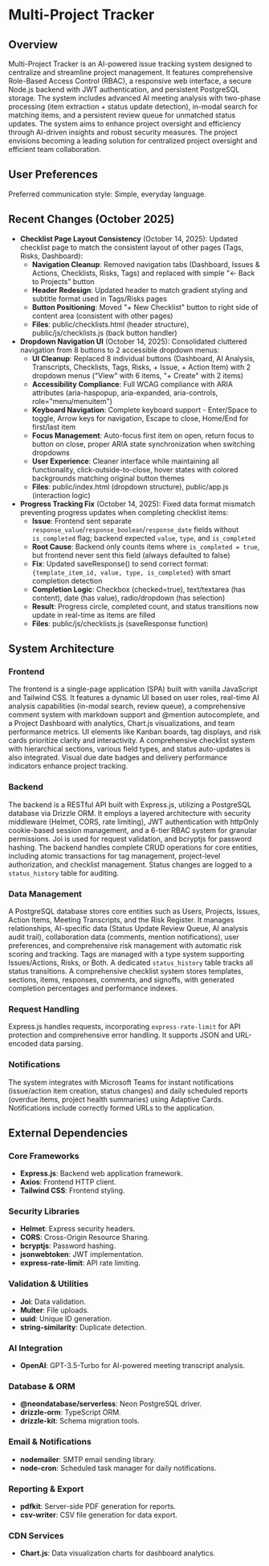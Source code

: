 # Multi-Project Tracker

## Overview
Multi-Project Tracker is an AI-powered issue tracking system designed to centralize and streamline project management. It features comprehensive Role-Based Access Control (RBAC), a responsive web interface, a secure Node.js backend with JWT authentication, and persistent PostgreSQL storage. The system includes advanced AI meeting analysis with two-phase processing (item extraction + status update detection), in-modal search for matching items, and a persistent review queue for unmatched status updates. The system aims to enhance project oversight and efficiency through AI-driven insights and robust security measures. The project envisions becoming a leading solution for centralized project oversight and efficient team collaboration.

## User Preferences
Preferred communication style: Simple, everyday language.

## Recent Changes (October 2025)
- **Checklist Page Layout Consistency** (October 14, 2025): Updated checklist page to match the consistent layout of other pages (Tags, Risks, Dashboard):
  - **Navigation Cleanup**: Removed navigation tabs (Dashboard, Issues & Actions, Checklists, Risks, Tags) and replaced with simple "← Back to Projects" button
  - **Header Redesign**: Updated header to match gradient styling and subtitle format used in Tags/Risks pages
  - **Button Positioning**: Moved "+ New Checklist" button to right side of content area (consistent with other pages)
  - **Files**: public/checklists.html (header structure), public/js/checklists.js (back button handler)
- **Dropdown Navigation UI** (October 14, 2025): Consolidated cluttered navigation from 8 buttons to 2 accessible dropdown menus:
  - **UI Cleanup**: Replaced 8 individual buttons (Dashboard, AI Analysis, Transcripts, Checklists, Tags, Risks, + Issue, + Action Item) with 2 dropdown menus ("View" with 6 items, "+ Create" with 2 items)
  - **Accessibility Compliance**: Full WCAG compliance with ARIA attributes (aria-haspopup, aria-expanded, aria-controls, role="menu/menuitem")
  - **Keyboard Navigation**: Complete keyboard support - Enter/Space to toggle, Arrow keys for navigation, Escape to close, Home/End for first/last item
  - **Focus Management**: Auto-focus first item on open, return focus to button on close, proper ARIA state synchronization when switching dropdowns
  - **User Experience**: Cleaner interface while maintaining all functionality, click-outside-to-close, hover states with colored backgrounds matching original button themes
  - **Files**: public/index.html (dropdown structure), public/app.js (interaction logic)
- **Progress Tracking Fix** (October 14, 2025): Fixed data format mismatch preventing progress updates when completing checklist items:
  - **Issue**: Frontend sent separate `response_value`/`response_boolean`/`response_date` fields without `is_completed` flag; backend expected `value`, `type`, and `is_completed`
  - **Root Cause**: Backend only counts items where `is_completed = true`, but frontend never sent this field (always defaulted to false)
  - **Fix**: Updated saveResponse() to send correct format: `{template_item_id, value, type, is_completed}` with smart completion detection
  - **Completion Logic**: Checkbox (checked=true), text/textarea (has content), date (has value), radio/dropdown (has selection)
  - **Result**: Progress circle, completed count, and status transitions now update in real-time as items are filled
  - **Files**: public/js/checklists.js (saveResponse function)

## System Architecture

### Frontend
The frontend is a single-page application (SPA) built with vanilla JavaScript and Tailwind CSS. It features a dynamic UI based on user roles, real-time AI analysis capabilities (in-modal search, review queue), a comprehensive comment system with markdown support and @mention autocomplete, and a Project Dashboard with analytics, Chart.js visualizations, and team performance metrics. UI elements like Kanban boards, tag displays, and risk cards prioritize clarity and interactivity. A comprehensive checklist system with hierarchical sections, various field types, and status auto-updates is also integrated. Visual due date badges and delivery performance indicators enhance project tracking.

### Backend
The backend is a RESTful API built with Express.js, utilizing a PostgreSQL database via Drizzle ORM. It employs a layered architecture with security middleware (Helmet, CORS, rate limiting), JWT authentication with httpOnly cookie-based session management, and a 6-tier RBAC system for granular permissions. Joi is used for request validation, and bcryptjs for password hashing. The backend handles complete CRUD operations for core entities, including atomic transactions for tag management, project-level authorization, and checklist management. Status changes are logged to a `status_history` table for auditing.

### Data Management
A PostgreSQL database stores core entities such as Users, Projects, Issues, Action Items, Meeting Transcripts, and the Risk Register. It manages relationships, AI-specific data (Status Update Review Queue, AI analysis audit trail), collaboration data (comments, mention notifications), user preferences, and comprehensive risk management with automatic risk scoring and tracking. Tags are managed with a type system supporting Issues/Actions, Risks, or Both. A dedicated `status_history` table tracks all status transitions. A comprehensive checklist system stores templates, sections, items, responses, comments, and signoffs, with generated completion percentages and performance indexes.

### Request Handling
Express.js handles requests, incorporating `express-rate-limit` for API protection and comprehensive error handling. It supports JSON and URL-encoded data parsing.

### Notifications
The system integrates with Microsoft Teams for instant notifications (issue/action item creation, status changes) and daily scheduled reports (overdue items, project health summaries) using Adaptive Cards. Notifications include correctly formed URLs to the application.

## External Dependencies

### Core Frameworks
- **Express.js**: Backend web application framework.
- **Axios**: Frontend HTTP client.
- **Tailwind CSS**: Frontend styling.

### Security Libraries
- **Helmet**: Express security headers.
- **CORS**: Cross-Origin Resource Sharing.
- **bcryptjs**: Password hashing.
- **jsonwebtoken**: JWT implementation.
- **express-rate-limit**: API rate limiting.

### Validation & Utilities
- **Joi**: Data validation.
- **Multer**: File uploads.
- **uuid**: Unique ID generation.
- **string-similarity**: Duplicate detection.

### AI Integration
- **OpenAI**: GPT-3.5-Turbo for AI-powered meeting transcript analysis.

### Database & ORM
- **@neondatabase/serverless**: Neon PostgreSQL driver.
- **drizzle-orm**: TypeScript ORM.
- **drizzle-kit**: Schema migration tools.

### Email & Notifications
- **nodemailer**: SMTP email sending library.
- **node-cron**: Scheduled task manager for daily notifications.

### Reporting & Export
- **pdfkit**: Server-side PDF generation for reports.
- **csv-writer**: CSV file generation for data export.

### CDN Services
- **Chart.js**: Data visualization charts for dashboard analytics.